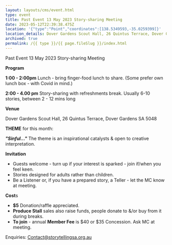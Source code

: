 ```yaml
---
layout: layouts/cms/event.html
type: event
title: Past Event 13 May 2023 Story-sharing Meeting
date: 2023-05-12T22:39:38.475Z
location: '{"type":"Point","coordinates":[138.5349593,-35.0259399]}'
location_details: Dover Gardens Scout Hall, 26 Quintus Terrace, Dover Gardens
archived: true
permalink: /{{ type }}/{{ page.fileSlug }}/index.html
---
```

 Past Event 13 May 2023 Story-sharing Meeting

**Program**

**1:00 - 2:00pm**  Lunch - bring finger-food lunch to share. (Some prefer own lunch box - with Covid in mind.) 

**2:00 - 4.00 pm**  Story-sharing with refreshments break. Usually 6-10 stories, between 2 - 12 mins long

**Venue**

Dover Gardens Scout Hall, 26 Quintus Terrace, Dover Gardens SA 5048

**THEME** for this month:

***"Sinful..."***  The theme is an inspirational catalysts & open to creative interpretation. 

**Invitation**  

* Guests welcome - turn up if your interest is sparked - join if/when you feel keen.
* Stories designed for adults rather than children. 
* Be a Listener or, if you have a prepared story, a Teller - let the MC know at meeting.

**Cost**s   

* **$5** Donation/raffle appreciated.
* **Produce Stall** sales also raise funds, people donate to &/or buy from it during breaks.
* **To join** - annual **Member Fee** is $40 or $35 Concession. Ask MC at meeting.

Enquiries: Contact@storytellingsa.org.au